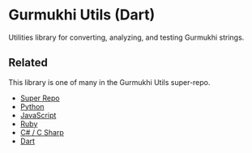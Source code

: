 # Gurmukhi Utils (Dart)

Utilities library for converting, analyzing, and testing Gurmukhi strings.

## Related

This library is one of many in the Gurmukhi Utils super-repo.

- [Super Repo](/README.md)
- [Python](/python/README.md)
- [JavaScript](/javascript/README.md)
- [Ruby](/ruby/README.md)
- [C# / C Sharp](/csharp/README.md)
- [Dart](/dart/README.md)
